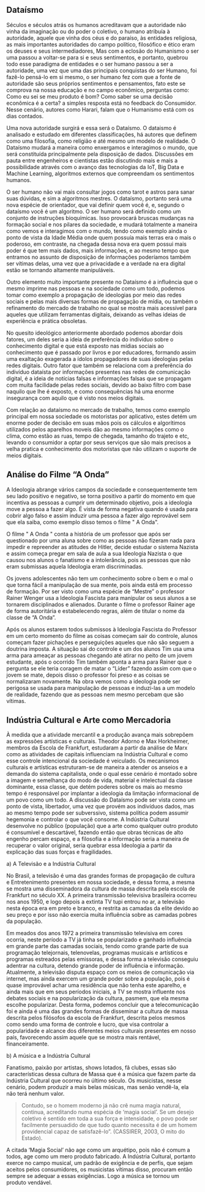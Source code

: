 ## Dataísmo

Séculos e séculos atrás os humanos acreditavam que a autoridade não vinha da imaginação ou do poder o coletivo, o humano atribuía à autoridade, aquele que vinha dos céus e do paraíso, às entidades religiosa, as mais importantes autoridades do campo político, filosófico e ético eram os deuses e seus intermediadores, Mas com a eclosão do Humanismo o ser uma passou a voltar-se para si e seus sentimentos, e portanto, quebrou todo esse paradigma de entidades e o ser humano passou a ser a autoridade, uma vez que uma das principais conquistas do ser Humano, foi fazê-lo pensá-lo em si mesmo, o ser humano fez com que a fonte de autoridade são seus próprios sentimentos e pensamentos, fato este se comprova na nossa educação e no campo econômico, perguntas como: Como eu sei se meu produto é bom? Como saber se uma decisão econômica é a certa? a simples resposta está no feedback do Consumidor. Nesse cenário, autores como Harari, falam que o Humanismo está com os dias contados. 

Uma nova autoridade surgirá e essa será o Dataísmo. O dataismo é analisado e estudado em diferentes classificações, há autores que definem como uma filosofia, como religião e até mesmo um modelo de realidade. O Dataísmo mudará a maneira como enxergamos e interagimos o mundo, que será constituída principalmente pela disposição de dados. Discussões em pauta entre engenheiros e cientistas estão discutindo mais e mais a possibilidade através com o avanço das tecnologias da IoT, Big Data e Machine Learning, algoritmos externos que compreendam os sentimentos humanos.

O ser humano não vai mais consultar jogos como tarot e astros para sanar suas dúvidas, e sim a algoritmos mestres. O dataísmo, portanto será uma nova espécie de orientador, que vai definir quem você é, e, segundo o dataísmo você é um algoritmo. O ser humano será definido como um conjunto de instruções bioquímicas. Isso provocará bruscas mudanças na formação social e nos pilares da sociedade, e mudará totalmente a maneira como vemos e interagimos com o mundo, tendo como exemplo ainda o ponto de vista da Idade Média onde quem possuía mais terras era o mais o poderoso, em contraste, na chegada dessa nova era quem possui mais poder é que tem mais dados, mais informações, e ao mesmo tempo que entramos no assunto de disposição de informações poderíamos também ser vítimas delas, uma vez que a privacidade e a verdade na era digital estão se tornando altamente manipuláveis.

Outro elemento muito importante presente no Dataísmo é a influência que o mesmo imprime nas pessoas e na sociedade como um todo, podemos tomar como exemplo a propagação de ideologias por meio das redes sociais e pelas mais diversas formas de propagação de mídia, ou também o refinamento do mercado de trabalho no qual se mostra mais acessível para aqueles que utilizam ferramentas digitais, deixando as velhas ideias de experiência e prática obsoletas.

No quesito ideológico anteriormente abordado podemos abordar dois fatores, um deles seria a ideia de preferência do indivíduo sobre o conhecimento digital e que está exposto nas mídias sociais ao conhecimento que é passado por livros e por educadores, formando assim uma exaltação exagerada a ídolos propagadores de suas ideologias pelas redes digitais. Outro fator que também se relaciona com a preferência do indivíduo dataísta por informações presentes nas redes de comunicação digital, é a ideia de notícias falsas e informações falsas que se propagam com muita facilidade pelas redes sociais, devido ao baixo filtro com base naquilo que lhe é exposto, e como consequências há uma enorme insegurança com aquilo que é visto nos meios digitais.

Com relação ao dataísmo no mercado de trabalho, temos como exemplo principal em nossa sociedade os motoristas por aplicativo, estes detém um enorme poder de decisão em suas mãos pois os cálculos e algorítimos utilizados pelos aparelhos moveis dão ao mesmo informações como o clima, como estão as ruas, tempo de chegada, tamanho do trajeto e etc, levando o consumidor a optar por seus serviços que são mais precisos  a velha pratica e conhecimento dos motoristas que não utilizam o suporte de meios digitais.


## Análise do Filme “A Onda”

A Ideologia abrange vários campos da sociedade e consequentemente tem seu lado positivo e negativo, se torna positivo a partir do momento em que incentiva as pessoas a cumprir um determinado objetivo, pois a ideologia move a pessoa a fazer algo. É vista de forma negativa quando é usada para cobrir algo falso e assim induzir uma pessoa a fazer algo reprovável sem que ela saiba, como exemplo disso temos o filme " A Onda".

O filme " A Onda  " conta a história de um professor que após ser questionado por uma aluna sobre como as pessoas não fizeram nada para impedir e repreender as atitudes de Hitler, decide estudar o sistema Nazista e assim começa pregar em sala de aula a sua Ideologia Nazista o que causou nos alunos o fanatismo e a intolerância, pois as pessoas que não eram submissas aquela Ideologia eram discriminadas.

Os jovens adolescentes não tem um conhecimento sobre o bem e o mal o que torna fácil a manipulação de sua mente, pois ainda está em processo de formação. Por ser  visto como uma espécie de “Mestre” o professor Rainer Wenger usa a Ideologia Fascista para manipular os seus alunos a se tornarem disciplinados e alienados. Durante o filme o professor Rainer age de forma autoritária e estabelecendo regras, além de titular o nome da classe de “A Onda”.

Após os alunos estarem todos submissos à Ideologia Fascista do Professor em um certo momento do filme as coisas começam sair do controle, alunos começam fazer pichações e perseguições aqueles que não são seguem a doutrina imposta. A situação sai do controle e um dos alunos Tim usa uma arma para ameaçar as pessoas chegando até atirar no peito de um jovem estudante, após o ocorrido Tim também aponta a arma para Rainer que o pergunta se ele teria coragem de matar o “Líder” fazendo assim com que o jovem se mate, depois disso o professor foi preso e as coisas se normalizaram novamente. Na obra vemos como a ideologia pode ser perigosa se usada para manipulação de pessoas e induzi-las a um modelo de realidade, fazendo que as pessoas nem mesmo percebam que são vítimas.

## Indústria Cultural e Arte como Mercadoria

À medida que a atividade mercantil e a produção avança mais sobrepõem as expressões artísticas e culturais. Theodor Adorno e Max Horkheimer, membros da Escola de Frankfurt, estudaram a partir da análise de Marx como as atividades de capitais influenciam na Indústria Cultural e como esse controle intencional da sociedade é veiculado. Os mecanismos culturais e artísticas estruturam-se de maneira a atender os anseios e a demanda do sistema capitalista, onde o qual esse cenário é montado sobre a imagem e semelhança do modo de vida, material e intelectual da classe dominante, essa classe, que detém poderes sobre os mais ao mesmo tempo é responsável por implantar a ideologia da limitação informacional de um povo como um todo. A discussão do Dataísmo pode ser vista como um ponto de vista, libertador, uma vez que provém aos indivíduos dados, mas ao mesmo tempo pode ser subverssivo, sistema política podem assumir hegemonia e controlar o que você consome.
A Indústria Cultural desenvolve no público (população) que a arte como qualquer outro produto é consumível e descartável, fazendo então que obras técnicas de alto engenho percam espaço, e a filosofia e a informação seria a maneira de recuperar o valor original, seria quebrar essa Ideologia a partir da explicação das suas forças e fragilidades.

a) A Televisão e a Indústria Cultural 

No Brasil, a televisão é uma das grandes formas de propagação de cultura e Entretenimento presentes em nossa sociedade, e dessa forma, a mesma se mostra uma disseminadora da cultura de massa descrita pela escola de Frankfurt no século XX. A primeira transmissão televisiva brasileira ocorreu nos anos 1950, e logo depois a extinta TV tupi entrou no ar, a televisão nesta época era em preto e branco, e restrita as camadas da elite devido ao seu preço e por isso não exercia muita influência sobre as camadas pobres da população.

Em meados dos anos 1972 a primeira transmissão televisiva em cores ocorria, neste período a TV já tinha se popularizado e ganhado influência em grande parte das camadas sociais, tendo como grande parte de sua programação telejornais, telenovelas, programas musicais e artísticos e programas estreados pelas emissoras, e dessa forma a televisão conseguiu adentrar na cultura, detendo grande poder de influência e informação. Atualmente, a televisão disputa espaço com os meios de comunicação via internet, mas ainda exercem um grande poder sobre a população, pois é quase improvável achar uma residência que não tenha este aparelho, e ainda mais que em seus períodos iniciais, a TV se mostra influente nos debates sociais e na popularização da cultura, pasmem, que ela mesma escolhe popularizar.
Desta forma, podemos concluir que a telecomunicação foi e ainda é uma das grandes formas de disseminar a cultura de massa descrita pelos filósofos da escola de Frankfurt, descrita pelos mesmos como sendo uma forma de controle e lucro, que visa controlar a popularidade e alcance dos diferentes meios culturais presentes em nosso país, favorecendo assim aquele que se mostra mais rentável, financeiramente. 

b) A música e a Indústria Cultural

Fanatismo, paixão por artistas, shows lotados, fã clubes, essas são características dessa cultura de Massa que é a música que fazem parte da Indústria Cultural que ocorreu no último século. Os musicistas, nesse cenário, podem produzir a mais belas músicas, mas senão vendê-la, ela não terá nenhum valor.

>Contudo, se o homem moderno já não crê numa magia natural, continua, acreditando numa espécia de ‘magia social’. Se um desejo coletivo é sentido em toda a sua força e intensidade, o povo pode ser facilmente persuadido de que tudo quanto necessita é de um homem providencial capaz de satisfazê-lo”. (CASSIRER, 2003, O mito do Estado).
                       
A citada ‘Magia Social’ não age como um arquétipo, pois não é comum a todos, age como um mero produto fabricado. A Indústria Cultural, portanto exerce no campo musical, um padrão de exigência e de perfis, que sejam aceitos pelos consumidores, os musicistas vítimas disso, procuram então sempre se adequar a essas exigências. Logo a música se tornou um produto vendável.


